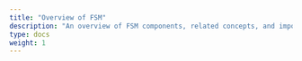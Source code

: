 ```yaml
---
title: "Overview of FSM"
description: "An overview of FSM components, related concepts, and important details"
type: docs
weight: 1
---
```

